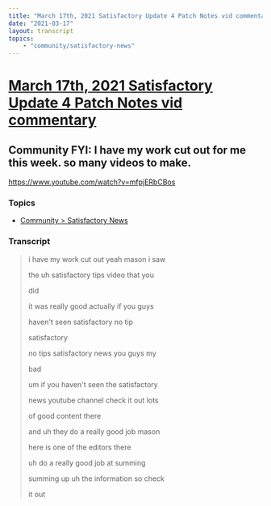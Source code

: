 ```yaml
---
title: "March 17th, 2021 Satisfactory Update 4 Patch Notes vid commentary Community FYI: I have my work cut out for me this week. so many videos to make."
date: "2021-03-17"
layout: transcript
topics:
    - "community/satisfactory-news"
---
```

# [March 17th, 2021 Satisfactory Update 4 Patch Notes vid commentary](../2021-03-17.md)
## Community FYI: I have my work cut out for me this week. so many videos to make.
https://www.youtube.com/watch?v=mfpjERbCBos

### Topics
* [Community > Satisfactory News](../topics/community/satisfactory-news.md)

### Transcript

> i have my work cut out yeah mason i saw
>
> the uh satisfactory tips video that you
>
> did
>
> it was really good actually if you guys
>
> haven't seen satisfactory no tip
>
> satisfactory
>
> no tips satisfactory news you guys my
>
> bad
>
> um if you haven't seen the satisfactory
>
> news youtube channel check it out lots
>
> of good content there
>
> and uh they do a really good job mason
>
> here is one of the editors there
>
> uh do a really good job at summing
>
> summing up uh the information so check
>
> it out
